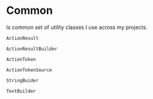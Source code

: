 # Common

Is common set of utility classes I use across my projects.

`ActionResult`

`ActionResultBuilder`

`ActionToken`

`ActionTokenSource`

`StringBuider`

`TextBuilder`